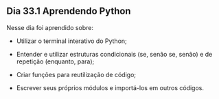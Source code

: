 ## Dia 33.1 Aprendendo Python

Nesse dia foi aprendido sobre:

  - Utilizar o terminal interativo do Python;

  - Entender e utilizar estruturas condicionais (se, senão se, senão) e de repetição (enquanto, para);

  - Criar funções para reutilização de código;

  - Escrever seus próprios módulos e importá-los em outros códigos.
